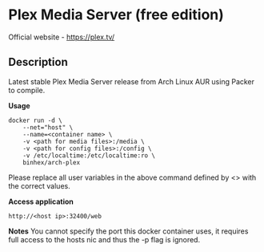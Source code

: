 # Plex Media Server (free edition)

Official website - https://plex.tv/

## Description
Latest stable Plex Media Server release from Arch Linux AUR using Packer to compile.

**Usage**
```
docker run -d \
	--net="host" \
	--name=<container name> \
	-v <path for media files>:/media \
	-v <path for config files>:/config \
	-v /etc/localtime:/etc/localtime:ro \
	binhex/arch-plex
```
Please replace all user variables in the above command defined by <> with the correct values.

**Access application**
```
http://<host ip>:32400/web
```

**Notes**
You cannot specify the port this docker container uses, it requires full access to the hosts nic and thus the -p flag is ignored.
